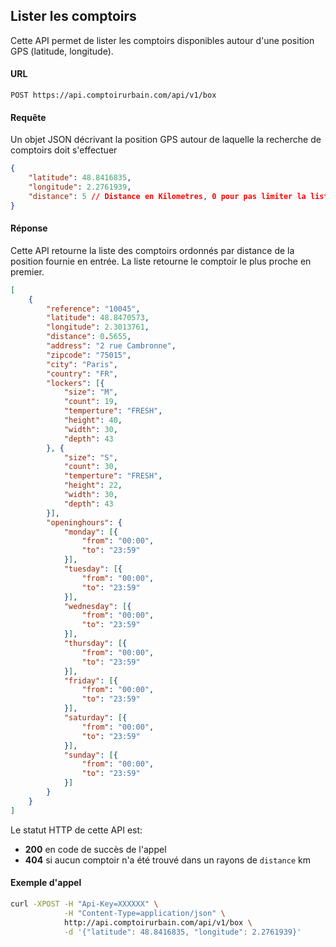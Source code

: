 ## Lister les comptoirs

Cette API permet de lister les comptoirs disponibles autour d'une position GPS (latitude, longitude).

#### URL
```
POST https://api.comptoirurbain.com/api/v1/box
```

#### Requête
Un objet JSON décrivant la position GPS autour de laquelle la recherche de comptoirs doit s'effectuer

```json
{
    "latitude": 48.8416835,
    "longitude": 2.2761939,
    "distance": 5 // Distance en Kilometres, 0 pour pas limiter la liste à un rayon donné
}
```

#### Réponse
Cette API retourne la liste des comptoirs ordonnés par distance de la position fournie en entrée. La liste retourne le comptoir le plus proche en premier.  

```json
[
    {
        "reference": "10045",
        "latitude": 48.8470573,
        "longitude": 2.3013761,
        "distance": 0.5655,        
        "address": "2 rue Cambronne",
        "zipcode": "75015",
        "city": "Paris",
        "country": "FR",
        "lockers": [{
            "size": "M",
            "count": 19,
            "temperture": "FRESH",
            "height": 40,
            "width": 30,
            "depth": 43
        }, {
            "size": "S",
            "count": 30,
            "temperture": "FRESH",
            "height": 22,
            "width": 30,
            "depth": 43
        }],
        "openinghours": {
            "monday": [{
                "from": "00:00",
                "to": "23:59"
            }],
            "tuesday": [{
                "from": "00:00",
                "to": "23:59"
            }],
            "wednesday": [{
                "from": "00:00",
                "to": "23:59"
            }],
            "thursday": [{
                "from": "00:00",
                "to": "23:59"
            }],
            "friday": [{
                "from": "00:00",
                "to": "23:59"
            }],
            "saturday": [{
                "from": "00:00",
                "to": "23:59"
            }],
            "sunday": [{
                "from": "00:00",
                "to": "23:59"
            }]
        }
    }
]
```

Le statut HTTP de cette API est:
- **200** en code de succès de l'appel
- **404** si aucun comptoir n'a été trouvé dans un rayons de `distance` km

#### Exemple d'appel

```bash
curl -XPOST -H "Api-Key=XXXXXX" \
            -H "Content-Type=application/json" \
            http://api.comptoirurbain.com/api/v1/box \
            -d '{"latitude": 48.8416835, "longitude": 2.2761939}'
```